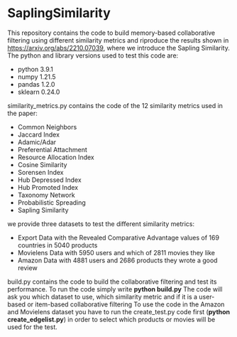 # SaplingSimilarity
This repository contains the code to build memory-based collaborative filtering using different similarity metrics and riproduce the results shown in https://arxiv.org/abs/2210.07039, where we introduce the Sapling Similarity. The python and library versions used to test this code are:
- python 3.9.1
- numpy 1.21.5
- pandas 1.2.0
- sklearn 0.24.0

similarity_metrics.py contains the code of the 12 similarity metrics used in the paper:
- Common Neighbors
- Jaccard Index
- Adamic/Adar
- Preferential Attachment
- Resource Allocation Index
- Cosine Similarity
- Sorensen Index
- Hub Depressed Index
- Hub Promoted Index
- Taxonomy Network
- Probabilistic Spreading
- Sapling Similarity

we provide three datasets to test the different similarity metrics:
- Export Data with the Revealed Comparative Advantage values of 169 countries in 5040 products
- Movielens Data with 5950 users and which of 2811 movies they like
- Amazon Data with 4881 users and 2686 products they wrote a good review 

build.py contains the code to build the collaborative filtering and test its performance.
To run the code simply write **python build.py**
The code will ask you which dataset to use, which similarity metric and if it is a user-based or item-based collaborative filtering
To use the code in the Amazon and Movielens dataset you have to run the create_test.py code first (**python create_edgelist.py**) in order to select which products or movies will be used for the test.

